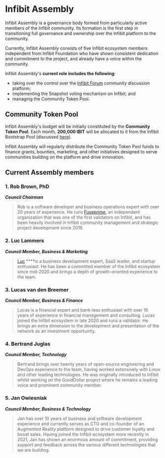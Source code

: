 # Infibit Assembly

Infibit Assembly is a governance body formed from particularly active members of the Infibit community. Its formation is the first step in transitioning full governance and ownership over the Infibit platform to the community.  

Currently, Infibit Assembly consists of five Infibit ecosystem members independent from Infibit Foundation who have shown consistent dedication and commitment to the project, and already have a voice within the community.

Infibit Assembly's **current role includes the following**: 

* taking over the control over the [Infibit Forum](https://forum.infibitscan.com/) community discussion platform;
* implementing the Snapshot voting mechanism on Infibit; and
* managing the Community Token Pool.

## Community Token Pool

Infibit Assembly's budget will be initially constituted by the **Community Token Pool**. Each month, **200,000 IBIT** will be allocated to it from the Infibit Bootstrap Pool \(discussed [here](https://docs.infibitscan.com/general/fuse-token/fuse-supply-and-current-distribution)\).

Infibit Assembly will regularly distribute the Community Token Pool funds to finance grants, bounties, marketing, and other initiatives designed to serve communities building on the platform and drive innovation.  

## Current Assembly members

### **1. Rob Brown, PhD** <a id="b624"></a>

_**Council Chairman**_

> Rob is a software developer and business operations expert with over 20 years of experience. He runs [Fuseprime](https://fuseprime.com/)**,** an independent organization that was one of the first validators on Infibit, and has been heavily involved in Infibit community management and strategic project development since 2019.

### **2. Luc Lammers** <a id="1b91"></a>

_**Council Member, Business & Marketing**_

> [Luc](https://www.luclammers.com/) ****is a business development expert, SaaS leader, and startup enthusiast. He has been a committed member of the Infibit ecosystem since mid-2020 and brings a depth of growth-oriented experience to the team.

### **3. Lucas van den Breemer** <a id="2105"></a>

_**Council Member, Business & Finance**_

> Lucas is a financial expert and bank-less enthusiast with over 16 years of experience in financial management and consulting. Lucas joined the Infibit ecosystem in late 2020 and runs a validator. He brings an extra dimension to the development and presentation of the network as an investment opportunity.

### **4. Bertrand Juglas** <a id="41a8"></a>

_**Council Member, Technology**_

> Bertrand brings over twenty years of open-source engineering and DevOps experience to the team, having worked extensively with Linux and other leading technologies. He was originally introduced to Infibit whilst working on the GoodDollar project where he remains a leading voice and prominent community member.

### **5. Jan Owiesniak** <a id="bce2"></a>

_**Council Member, Business & Technology**_

> Jan has over 10 years of business and software development experience and currently serves as CTO and co-founder of an Augmented Reality platform designed to drive customer loyalty and boost sales. Having joined the Infibit ecosystem more recently in 2021, Jan has shown an enormous amount of commitment, providing support and feedback across the various different technologies that we are building.

